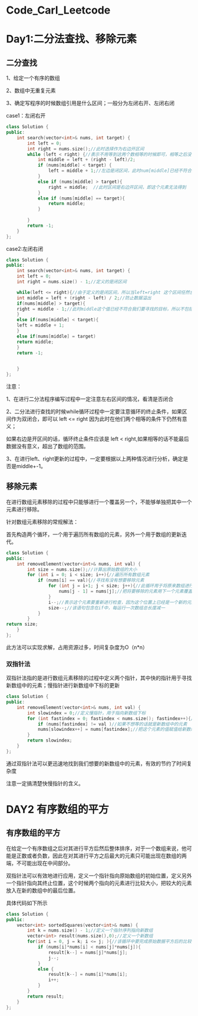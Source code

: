 # Code_Carl_Leetcode

# Day1:二分法查找、移除元素

## 二分查找

1、给定一个有序的数组

2、数组中无重复元素

3、确定写程序的时候数组引用是什么区间；一般分为左闭右开、左闭右闭

case1：左闭右开

```c++
class Solution {
public:
    int search(vector<int>& nums, int target) {
        int left = 0;
        int right = nums.size();//此时选择作为右边开区间
        while (left < right) {//表示不用等到这两个数相等的时候即可，相等之后没有意义
            int middle = left + (right - left)/2;
            if (nums[middle] < target) {
                left = middle + 1;//左边是闭区间，此时num[middle]已经不符合要求了，所以将其舍去直接去下一个
            }
            else if (nums[middle] > target){
                right = middle;  //此时区间是右边开区间，即这个元素无法得到
            }
            else if (nums[middle] == target){
                return middle;
            }
            
        }
        return -1;
    }
};
```

case2:左闭右闭

```c++
class Solution {
public:
    int search(vector<int>& nums, int target) {
    int left = 0;
    int right = nums.size() - 1;//定义的是闭区间

    while(left <= right){//由于定义的是闭区间，所以当left=right 这个区间任然合法
    int middle = left + (right - left) / 2;//防止数据溢出
    if(nums[middle] > target){
    right = middle - 1;//此时middle这个值已经不符合我们要寻找的目标，所以不包括
    }
    else if(nums[middle] < target){
    left = middle + 1;
    }
    else if(nums[middle] = target)
    return middle;
    }
    return -1;
    

    }
};
```

注意：

1、在进行二分法程序编写过程中一定注意左右区间的情况，看清是否闭合

2、二分法进行查找的时候while循环过程中一定要注意循环的终止条件，如果区间作为双闭合，即可以 left <= right  因为此时在他们两个相等的条件下仍然有意义；

如果右边是开区间的话，循环终止条件应该是 left < right,如果相等的话不能最后数据没有意义，超出了数组的范围。

3、在进行left、right更新的过程中，一定要根据以上两种情况进行分析，确定是否是middle+-1。

## 移除元素

在进行数组元素移除的过程中只能够进行一个覆盖另一个，不能够单独把其中一个元素进行移除。

针对数组元素移除的常规解法：

首先构造两个循环，一个用于遍历所有数组的元素，另外一个用于数组的更新迭代。

```c++
class Solution {
public:
    int removeElement(vector<int>& nums, int val) {
        int size = nums.size();//计算出原始数组的大小
        for (int i = 0; i < size; i++){//遍历所有数组元素
            if (nums[i] == val){//寻找有没有想要移除元素
                for (int j = i+1; j < size; j++){//此循环用于将原来数组进行更新迭代，其中j = i+1; 表示将要移除元素的下一个元素
                    nums[j - 1] = nums[j];//把将要移除的元素用下一个元素覆盖，紧接着在其之后的所有元素都要进行覆盖，此时数组的长度减少一个
                }
                i--;//表示这个元素要重新进行检查，因为这个位置上已经是一个新的元素
                size--;//该语句包含在if中，每运行一次数组总长度减一
            }
        }
return size;
    }
};
```

此方法可以实现求解，占用资源过多，时间复杂度为O（n*n）

### 双指针法

双指针法指的是进行数组元素移除的过程中定义两个指针，其中快的指针用于寻找新数组中的元素；慢指针进行新数组中下标的更新

```c++
class Solution {
public:
    int removeElement(vector<int>& nums, int val) {
        int slowindex = 0;//定义慢指针，用于指向新数组下标
        for (int fastindex = 0; fastindex < nums.size(); fastindex++){//定义快指针，在这个循环中主要用于寻找新数组中的元素
            if (nums[fastindex] != val )//如果不想等的话就是新数组中的元素
            nums[slowindex++] = nums[fastindex];//把这个元素的值赋值给新数组，同时慢指针进行新数组元素下标的更新
        }
        return slowindex;
    }
};
```

通过双指针法可以更迅速地找到我们想要的新数组中的元素，有效的节约了时间复杂度

注意一定搞清楚快慢指针的含义。

# DAY2 有序数组的平方

## 有序数组的平方

在给定一个有序数组之后对其进行平方后然后整体排序，对于一个数组来说，他可能是正数或者负数，因此在对其进行平方之后最大的元素只可能出现在数组的两端，不可能出现在中间部分。

双指针法可以有效地进行应用，定义一个指针指向原始数组的初始位置，定义另外一个指针指向其终止位置，这个时候两个指向的元素进行比较大小，把较大的元素放入在新的数组中的最后位置。

具体代码如下所示

```c++
class Solution {
public:
    vector<int> sortedSquares(vector<int>& nums) {
        int k = nums.size() - 1;//定义一个指针序列指向新数组
        vector<int> result(nums.size(),0);//定义一个新数组
        for(int i = 0, j = k; i <= j; ){//该循环中要完成原始数据平方后的比较，i和j分别作为两个指针指向原始数组的起始位置和终止位置（注意，这个循环的使用只用到了两个后便必须加冒号）
            if (nums[i]*nums[i] < nums[j]*nums[j]){
                result[k--] = nums[j]*nums[j];
                j--;
            }
            else {
                result[k--] = nums[i]*nums[i];
                i++; 
            }
        }
        return result;
    }
};
```



